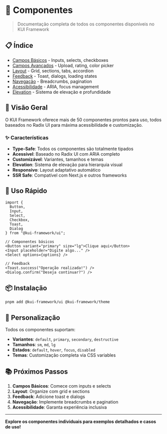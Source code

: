 # 🧩 Componentes

> Documentação completa de todos os componentes disponíveis no KUI Framework

## 📋 Índice

- [Campos Básicos](./fields-basic.md) - Inputs, selects, checkboxes
- [Campos Avançados](./fields-advanced.md) - Upload, rating, color picker
- [Layout](./layout.md) - Grid, sections, tabs, accordion
- [Feedback](./feedback.md) - Toast, dialogs, loading states
- [Navegação](./navigation.md) - Breadcrumbs, pagination
- [Acessibilidade](./accessibility.md) - ARIA, focus management
- [Elevation](./elevation.md) - Sistema de elevação e profundidade

## 🎯 Visão Geral

O KUI Framework oferece mais de 50 componentes prontos para uso, todos baseados no Radix UI para máxima acessibilidade e customização.

### ✨ Características

- **Type-Safe**: Todos os componentes são totalmente tipados
- **Acessível**: Baseado no Radix UI com ARIA completo
- **Customizável**: Variantes, tamanhos e temas
- **Elevation**: Sistema de elevação para hierarquia visual
- **Responsivo**: Layout adaptativo automático
- **SSR Safe**: Compatível com Next.js e outros frameworks

## 🚀 Uso Rápido

```tsx
import { 
  Button, 
  Input, 
  Select, 
  Checkbox,
  Toast,
  Dialog 
} from "@kui-framework/ui";

// Componentes básicos
<Button variant="primary" size="lg">Clique aqui</Button>
<Input placeholder="Digite algo..." />
<Select options={options} />

// Feedback
<Toast.success("Operação realizada!") />
<Dialog.confirm("Deseja continuar?") />
```

## 📦 Instalação

```bash
pnpm add @kui-framework/ui @kui-framework/theme
```

## 🎨 Personalização

Todos os componentes suportam:

- **Variantes**: `default`, `primary`, `secondary`, `destructive`
- **Tamanhos**: `sm`, `md`, `lg`
- **Estados**: `default`, `hover`, `focus`, `disabled`
- **Temas**: Customização completa via CSS variables

## 📚 Próximos Passos

1. **Campos Básicos**: Comece com inputs e selects
2. **Layout**: Organize com grid e sections
3. **Feedback**: Adicione toast e dialogs
4. **Navegação**: Implemente breadcrumbs e pagination
5. **Acessibilidade**: Garanta experiência inclusiva

---

**Explore os componentes individuais para exemplos detalhados e casos de uso!**
